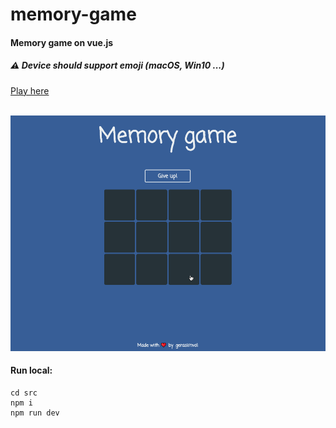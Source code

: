 # memory-game

#### Memory game on vue.js
##### ⚠ Device should support emoji (macOS, Win10 ...) <br/>
[Play here](http://gerasimvol-memory-game.surge.sh/)
<br/><br/>

![Game demo](https://github.com/gerasimvol/memory-game/blob/master/demo.gif)

#### Run local:
```
cd src
npm i
npm run dev
```
